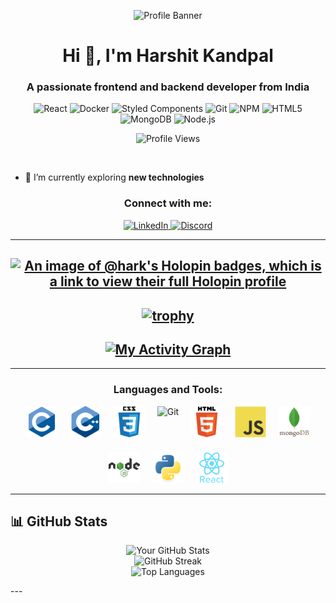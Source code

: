<p align="center">
  <img src="https://logicmojo.com/assets/dist/new_pages/images/js-gif.gif" alt="Profile Banner" width="100%" height="20%" />
</p>

<h1 align="center">Hi 👋, I'm Harshit Kandpal</h1>
<h3 align="center">A passionate frontend and backend developer from India</h3>
<p align="center">
  <img alt="React" src="https://img.shields.io/badge/-React-45b8d8?style=flat-square&logo=react&logoColor=white" />
  <img alt="Docker" src="https://img.shields.io/badge/-Docker-46a2f1?style=flat-square&logo=docker&logoColor=white" />
  <img alt="Styled Components" src="https://img.shields.io/badge/-Styled_Components-db7092?style=flat-square&logo=styled-components&logoColor=white" />
  <img alt="Git" src="https://img.shields.io/badge/-Git-F05032?style=flat-square&logo=git&logoColor=white" />
  <img alt="NPM" src="https://img.shields.io/badge/-NPM-CB3837?style=flat-square&logo=npm&logoColor=white" />
  <img alt="HTML5" src="https://img.shields.io/badge/-HTML5-E34F26?style=flat-square&logo=html5&logoColor=white" />
  <img alt="MongoDB" src="https://img.shields.io/badge/-MongoDB-13aa52?style=flat-square&logo=mongodb&logoColor=white" />
  <img alt="Node.js" src="https://img.shields.io/badge/-Nodejs-43853d?style=flat-square&logo=node.js&logoColor=white" />
</p>

<p align="center"> 
  <img src="https://komarev.com/ghpvc/?username=hark-github&label=Profile%20views&color=0e75b6&style=flat" alt="Profile Views" />
</p>

<br/>

- 🌱 I’m currently exploring **new technologies**  

<h3 align="center">Connect with me:</h3>
<p align="center">
  <a href="https://www.linkedin.com/in/harshit-k-a746a1310/">
    <img src="https://img.shields.io/badge/LinkedIn-Connect-blue?style=for-the-badge&logo=linkedin" alt="LinkedIn">
  </a>
  <a href="https://discord.com/users/1205201996492046369">
    <img src="https://img.shields.io/badge/Discord-LeOn%230000-5865F2?style=for-the-badge&logo=discord&logoColor=white" alt="Discord">
  </a>
</p>
<div align="center">
  
---
[![An image of @hark's Holopin badges, which is a link to view their full Holopin profile](https://holopin.me/hark)](https://holopin.io/@hark)
---
[![trophy](https://github-profile-trophy.vercel.app/?username=Hark-github&theme=onedark)](https://github.com/ryo-ma/github-profile-trophy)
---
[![My Activity Graph](https://github-readme-activity-graph.vercel.app/graph?username=Hark-github&theme=react)](https://github.com/ashutosh00710/github-readme-activity-graph)
---

</div>



---

<h3 align="center">Languages and Tools:</h3>
<p align="center" style="display: flex; flex-wrap: wrap; justify-content: center; gap: 20px;">
  <a href="https://www.cprogramming.com/" target="_blank" style="text-decoration: none;">
    <img src="https://raw.githubusercontent.com/devicons/devicon/master/icons/c/c-original.svg" alt="C" width="50" height="50"/>
  </a>
  <a href="https://www.w3schools.com/cpp/" target="_blank" style="text-decoration: none;">
    <img src="https://raw.githubusercontent.com/devicons/devicon/master/icons/cplusplus/cplusplus-original.svg" alt="C++" width="50" height="50"/>
  </a>
  <a href="https://www.w3schools.com/css/" target="_blank" style="text-decoration: none;">
    <img src="https://raw.githubusercontent.com/devicons/devicon/master/icons/css3/css3-original-wordmark.svg" alt="CSS3" width="50" height="50"/>
  </a>
  <a href="https://git-scm.com/" target="_blank" style="text-decoration: none;">
    <img src="https://www.vectorlogo.zone/logos/git-scm/git-scm-icon.svg" alt="Git" width="50" height="50"/>
  </a>
  <a href="https://www.w3.org/html/" target="_blank" style="text-decoration: none;">
    <img src="https://raw.githubusercontent.com/devicons/devicon/master/icons/html5/html5-original-wordmark.svg" alt="HTML5" width="50" height="50"/>
  </a>
  <a href="https://developer.mozilla.org/en-US/docs/Web/JavaScript" target="_blank" style="text-decoration: none;">
    <img src="https://raw.githubusercontent.com/devicons/devicon/master/icons/javascript/javascript-original.svg" alt="JavaScript" width="50" height="50"/>
  </a>
  <a href="https://www.mongodb.com/" target="_blank" style="text-decoration: none;">
    <img src="https://raw.githubusercontent.com/devicons/devicon/master/icons/mongodb/mongodb-original-wordmark.svg" alt="MongoDB" width="50" height="50"/>
  </a>
  <a href="https://nodejs.org" target="_blank" style="text-decoration: none;">
    <img src="https://raw.githubusercontent.com/devicons/devicon/master/icons/nodejs/nodejs-original-wordmark.svg" alt="Node.js" width="50" height="50"/>
  </a>
  <a href="https://www.python.org" target="_blank" style="text-decoration: none;">
    <img src="https://raw.githubusercontent.com/devicons/devicon/master/icons/python/python-original.svg" alt="Python" width="50" height="50"/>
  </a>
  <a href="https://reactjs.org/" target="_blank" style="text-decoration: none;">
    <img src="https://raw.githubusercontent.com/devicons/devicon/master/icons/react/react-original-wordmark.svg" alt="React" width="50" height="50"/>
  </a>
</p>

---
## 📊 GitHub Stats  

<div align="center">
  
  ![Your GitHub Stats](https://github-readme-stats.vercel.app/api?username=Hark-github&theme=vue-dark&show_icons=true&hide_border=true&count_private=true)  
  ![GitHub Streak](https://github-readme-streak-stats.herokuapp.com/?user=Hark-github&theme=vue-dark&hide_border=true)  
  ![Top Languages](https://github-readme-stats.vercel.app/api/top-langs/?username=Hark-github&theme=vue-dark&hide_border=true&layout=compact)  

</div>
---
 
